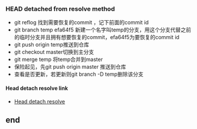 


### HEAD detached from resolve method
- git reflog 找到需要恢复的commit ，记下前面的commit id
- git branch temp efa64f5 新建一个名字叫temp的分支，用这个分支代替之前的临时分支并且拥有想要恢复的commit，efa64f5为要恢复的commit id
- git push origin temp推送到仓库
- git checkout master切换到主分支
- git merge temp 将temp合并到master
- 保险起见，先git push origin master 推送到仓库
- 查看是否更新，若更新则git branch -D temp删除该分支

#### Head detach resolve link
- [Head detach resolve](https://blog.csdn.net/u011240877/article/details/76273335)







## end

